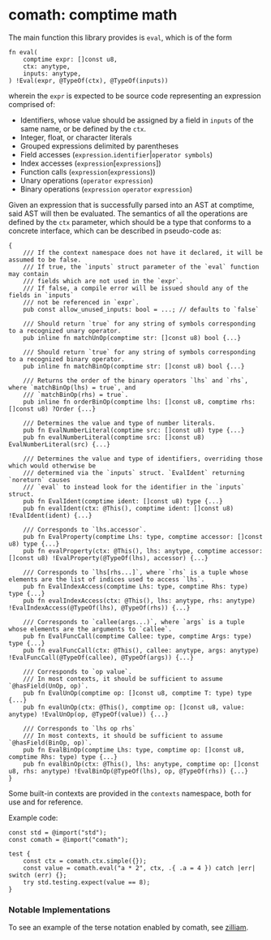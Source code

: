 # comath: comptime math
The main function this library provides is `eval`, which is of the form
```zig
fn eval(
    comptime expr: []const u8,
    ctx: anytype,
    inputs: anytype,
) !Eval(expr, @TypeOf(ctx), @TypeOf(inputs))
```
wherein the `expr` is expected to be source code representing an expression comprised of:
* Identifiers, whose value should be assigned by a field in `inputs` of the same name, or be defined by the `ctx`.
* Integer, float, or character literals
* Grouped expressions delimited by parentheses
* Field accesses (`expression`.`identifier`|`operator symbols`)
* Index accesses (`expression`[`expressions`])
* Function calls (`expression`(`expressions`))
* Unary operations (`operator` `expression`)
* Binary operations (`expression` `operator` `expression`)

Given an expression that is successfully parsed into an AST at comptime, said AST will then be evaluated.
The semantics of all the operations are defined by the `ctx` parameter, which should be a type that conforms to a concrete interface,
which can be described in pseudo-code as:
```zig
{
    /// If the context namespace does not have it declared, it will be assumed to be false.
    /// If true, the `inputs` struct parameter of the `eval` function may contain
    /// fields which are not used in the `expr`.
    /// If false, a compile error will be issued should any of the fields in `inputs`
    /// not be referenced in `expr`.
    pub const allow_unused_inputs: bool = ...; // defaults to `false`

    /// Should return `true` for any string of symbols corresponding to a recognized unary operator.
    pub inline fn matchUnOp(comptime str: []const u8) bool {...}

    /// Should return `true` for any string of symbols corresponding to a recognized binary operator.
    pub inline fn matchBinOp(comptime str: []const u8) bool {...}

    /// Returns the order of the binary operators `lhs` and `rhs`, where `matchBinOp(lhs) = true`, and
    /// `matchBinOp(rhs) = true`.
    pub inline fn orderBinOp(comptime lhs: []const u8, comptime rhs: []const u8) ?Order {...}

    /// Determines the value and type of number literals.
    pub fn EvalNumberLiteral(comptime src: []const u8) type {...}
    pub fn evalNumberLiteral(comptime src: []const u8) EvalNumberLiteral(src) {...}

    /// Determines the value and type of identifiers, overriding those which would otherwise be
    /// determined via the `inputs` struct. `EvalIdent` returning `noreturn` causes
    /// `eval` to instead look for the identifier in the `inputs` struct.
    pub fn EvalIdent(comptime ident: []const u8) type {...}
    pub fn evalIdent(ctx: @This(), comptime ident: []const u8) !EvalIdent(ident) {...}

    /// Corresponds to `lhs.accessor`.
    pub fn EvalProperty(comptime Lhs: type, comptime accessor: []const u8) type {...}
    pub fn evalProperty(ctx: @This(), lhs: anytype, comptime accessor: []const u8) !EvalProperty(@TypeOf(lhs), accessor) {...}

    /// Corresponds to `lhs[rhs...]`, where `rhs` is a tuple whose elements are the list of indices used to access `lhs`.
    pub fn EvalIndexAccess(comptime Lhs: type, comptime Rhs: type) type {...}
    pub fn evalIndexAccess(ctx: @This(), lhs: anytype, rhs: anytype) !EvalIndexAccess(@TypeOf(lhs), @TypeOf(rhs)) {...}

    /// Corresponds to `callee(args...)`, where `args` is a tuple whose elements are the arguments to `callee`.
    pub fn EvalFuncCall(comptime Callee: type, comptime Args: type) type {...}
    pub fn evalFuncCall(ctx: @This(), callee: anytype, args: anytype) !EvalFuncCall(@TypeOf(callee), @TypeOf(args)) {...}

    /// Corresponds to `op value`.
    /// In most contexts, it should be sufficient to assume `@hasField(UnOp, op)`.
    pub fn EvalUnOp(comptime op: []const u8, comptime T: type) type {...}
    pub fn evalUnOp(ctx: @This(), comptime op: []const u8, value: anytype) !EvalUnOp(op, @TypeOf(value)) {...}

    /// Corresponds to `lhs op rhs`
    /// In most contexts, it should be sufficient to assume `@hasField(BinOp, op)`.
    pub fn EvalBinOp(comptime Lhs: type, comptime op: []const u8, comptime Rhs: type) type {...}
    pub fn evalBinOp(ctx: @This(), lhs: anytype, comptime op: []const u8, rhs: anytype) !EvalBinOp(@TypeOf(lhs), op, @TypeOf(rhs)) {...}
}
```

Some built-in contexts are provided in the `contexts` namespace, both for use and for reference.

Example code:
```zig
const std = @import("std");
const comath = @import("comath");

test {
    const ctx = comath.ctx.simple({});
    const value = comath.eval("a * 2", ctx, .{ .a = 4 }) catch |err| switch (err) {};
    try std.testing.expect(value == 8);
}
```

### Notable Implementations
To see an example of the terse notation enabled by comath, see [zilliam](https://github.com/ymndoseijin/zilliam).

